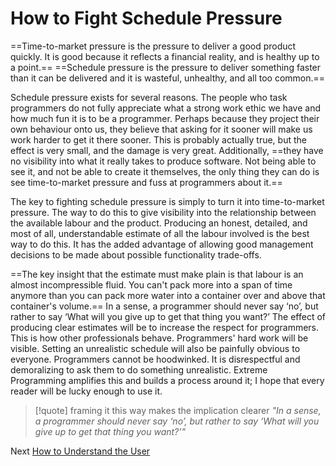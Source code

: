 # How to Fight Schedule Pressure
[//]: # (Version:1.0.0)
==Time-to-market pressure is the pressure to deliver a good product quickly. It is good because it reflects a financial reality, and is healthy up to a point.== ==Schedule pressure is the pressure to deliver something faster than it can be delivered and it is wasteful, unhealthy, and all too common.==

Schedule pressure exists for several reasons. The people who task programmers do not fully appreciate what a strong work ethic we have and how much fun it is to be a programmer. Perhaps because they project their own behaviour onto us, they believe that asking for it sooner will make us work harder to get it there sooner. This is probably actually true, but the effect is very small, and the damage is very great. Additionally, ==they have no visibility into what it really takes to produce software. Not being able to see it, and not be able to create it themselves, the only thing they can do is see time-to-market pressure and fuss at programmers about it.==

The key to fighting schedule pressure is simply to turn it into time-to-market pressure. The way to do this to give visibility into the relationship between the available labour and the product. Producing an honest, detailed, and most of all, understandable estimate of all the labour involved is the best way to do this. It has the added advantage of allowing good management decisions to be made about possible functionality trade-offs.

==The key insight that the estimate must make plain is that labour is an almost incompressible fluid. You can't pack more into a span of time anymore than you can pack more water into a container over and above that container's volume.== In a sense, a programmer should never say ‘no’, but rather to say ‘What will you give up to get that thing you want?’ The effect of producing clear estimates will be to increase the respect for programmers. This is how other professionals behave. Programmers' hard work will be visible. Setting an unrealistic schedule will also be painfully obvious to everyone. Programmers cannot be hoodwinked. It is disrespectful and demoralizing to ask them to do something unrealistic. Extreme Programming amplifies this and builds a process around it; I hope that every reader will be lucky enough to use it.

> [!quote] framing it this way makes the implication clearer
> *"In a sense, a programmer should never say ‘no’, but rather to say ‘What will you give up to get that thing you want?’"*

Next [How to Understand the User](02-How-to-Understand-the-User.md)